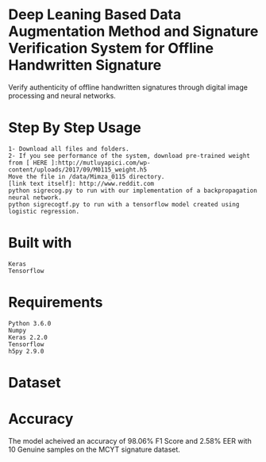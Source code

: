 # Deep Leaning Based Data Augmentation Method and Signature Verification System for Offline Handwritten Signature

Verify authenticity of offline handwritten signatures through digital image processing and neural networks.
# Step By Step Usage
    
    1- Download all files and folders.
    2- If you see performance of the system, download pre-trained weight from [ HERE ]:http://mutluyapici.com/wp-content/uploads/2017/09/M0115_weight.h5 
    Move the file in /data/Mimza_0115 directory.
    [link text itself]: http://www.reddit.com
    python sigrecog.py to run with our implementation of a backpropagation neural network.
    python sigrecogtf.py to run with a tensorflow model created using logistic regression.

# Built with

    Keras
    Tensorflow

# Requirements

    Python 3.6.0
    Numpy
    Keras 2.2.0
    Tensorflow
    h5py 2.9.0
        

# Dataset


# Accuracy

The model acheived an accuracy of 98.06% F1 Score and 2.58% EER with 10 Genuine samples on the MCYT signature dataset. 
